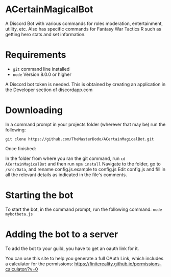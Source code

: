 # ACertainMagicalBot

A Discord Bot with various commands for roles moderation, entertainment, utility, etc.
Also has specific commands for Fantasy War Tactics R such as getting hero stats and set information.

# Requirements

* `git` command line installed
* `node` Version 8.0.0 or higher

A Discord bot token is needed. This is obtained by creating an application in the Developer section of discordapp.com

# Downloading

In a command prompt in your projects folder (wherever that may be) run the following:

`git clone https://github.com/TheMasterDodo/ACertainMagicalBot.git`

Once finished:

In the folder from where you ran the git command, run `cd ACertainMagicalBot` and then run `npm install`
Navigate to the folder, go to `/src/Data`, and rename config.js.example to config.js
Edit config.js and fill in all the relevant details as indicated in the file's comments.

# Starting the bot

To start the bot, in the command prompt, run the following command: `node mybotbeta.js`

# Adding the bot to a server

To add the bot to your guild, you have to get an oauth link for it.

You can use this site to help you generate a full OAuth Link, which includes a calculator for the permissions: https://finitereality.github.io/permissions-calculator/?v=0
